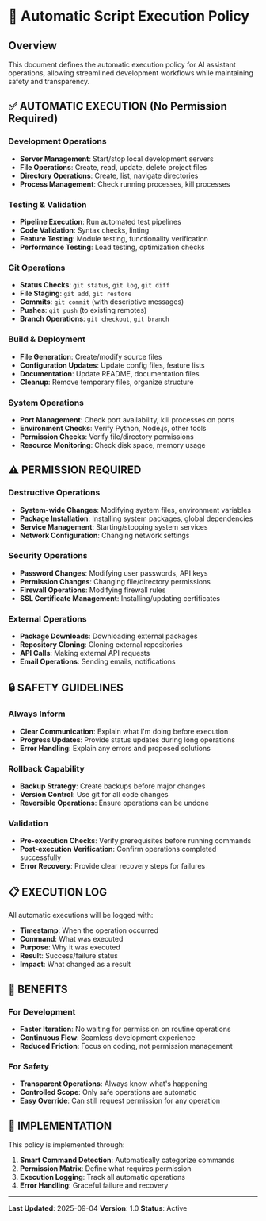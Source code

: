 # 🤖 Automatic Script Execution Policy

## Overview
This document defines the automatic execution policy for AI assistant operations, allowing streamlined development workflows while maintaining safety and transparency.

## ✅ AUTOMATIC EXECUTION (No Permission Required)

### Development Operations
- **Server Management**: Start/stop local development servers
- **File Operations**: Create, read, update, delete project files
- **Directory Operations**: Create, list, navigate directories
- **Process Management**: Check running processes, kill processes

### Testing & Validation
- **Pipeline Execution**: Run automated test pipelines
- **Code Validation**: Syntax checks, linting
- **Feature Testing**: Module testing, functionality verification
- **Performance Testing**: Load testing, optimization checks

### Git Operations
- **Status Checks**: `git status`, `git log`, `git diff`
- **File Staging**: `git add`, `git restore`
- **Commits**: `git commit` (with descriptive messages)
- **Pushes**: `git push` (to existing remotes)
- **Branch Operations**: `git checkout`, `git branch`

### Build & Deployment
- **File Generation**: Create/modify source files
- **Configuration Updates**: Update config files, feature lists
- **Documentation**: Update README, documentation files
- **Cleanup**: Remove temporary files, organize structure

### System Operations
- **Port Management**: Check port availability, kill processes on ports
- **Environment Checks**: Verify Python, Node.js, other tools
- **Permission Checks**: Verify file/directory permissions
- **Resource Monitoring**: Check disk space, memory usage

## ⚠️ PERMISSION REQUIRED

### Destructive Operations
- **System-wide Changes**: Modifying system files, environment variables
- **Package Installation**: Installing system packages, global dependencies
- **Service Management**: Starting/stopping system services
- **Network Configuration**: Changing network settings

### Security Operations
- **Password Changes**: Modifying user passwords, API keys
- **Permission Changes**: Changing file/directory permissions
- **Firewall Operations**: Modifying firewall rules
- **SSL Certificate Management**: Installing/updating certificates

### External Operations
- **Package Downloads**: Downloading external packages
- **Repository Cloning**: Cloning external repositories
- **API Calls**: Making external API requests
- **Email Operations**: Sending emails, notifications

## 🔒 SAFETY GUIDELINES

### Always Inform
- **Clear Communication**: Explain what I'm doing before execution
- **Progress Updates**: Provide status updates during long operations
- **Error Handling**: Explain any errors and proposed solutions

### Rollback Capability
- **Backup Strategy**: Create backups before major changes
- **Version Control**: Use git for all code changes
- **Reversible Operations**: Ensure operations can be undone

### Validation
- **Pre-execution Checks**: Verify prerequisites before running commands
- **Post-execution Verification**: Confirm operations completed successfully
- **Error Recovery**: Provide clear recovery steps for failures

## 📋 EXECUTION LOG

All automatic executions will be logged with:
- **Timestamp**: When the operation occurred
- **Command**: What was executed
- **Purpose**: Why it was executed
- **Result**: Success/failure status
- **Impact**: What changed as a result

## 🎯 BENEFITS

### For Development
- **Faster Iteration**: No waiting for permission on routine operations
- **Continuous Flow**: Seamless development experience
- **Reduced Friction**: Focus on coding, not permission management

### For Safety
- **Transparent Operations**: Always know what's happening
- **Controlled Scope**: Only safe operations are automatic
- **Easy Override**: Can still request permission for any operation

## 📝 IMPLEMENTATION

This policy is implemented through:
1. **Smart Command Detection**: Automatically categorize commands
2. **Permission Matrix**: Define what requires permission
3. **Execution Logging**: Track all automatic operations
4. **Error Handling**: Graceful failure and recovery

---

**Last Updated**: 2025-09-04
**Version**: 1.0
**Status**: Active
